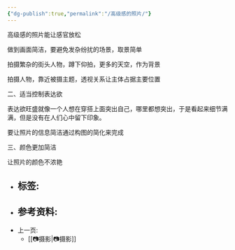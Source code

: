 ```yaml
---
{"dg-publish":true,"permalink":"/高级感的照片/"}
---
```


高级感的照片能让感官放松

做到画面简洁，要避免发杂纷扰的场景，取景简单

拍摄繁杂的街头人物，蹲下仰拍，更多的天空，作为背景

拍摄人物，靠近被摄主题，透视关系让主体占据主要位置


二、适当控制表达欲

表达欲旺盛就像一个人想在穿搭上面突出自己，哪里都想突出，于是看起来细节满满，但是没有在人们心中留下印象。

要让照片的信息简洁通过构图的简化来完成

三、颜色更加简洁

让照片的颜色不浓艳


- 标签: 
	- 
- 参考资料:
	-  
- 上一页:
	-  [[📷摄影\|📷摄影]]